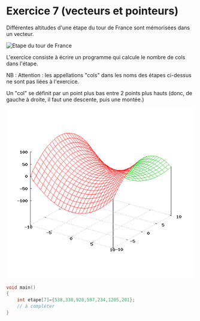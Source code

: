 # Exercice 7 (vecteurs et pointeurs)

Différentes altitudes d'une étape du tour de France sont mémorisées dans un vecteur.

![Etape du tour de France](images/etape_tour_de_france.jpg)

L'exercice consiste à écrire un programme qui calcule le nombre de cols dans l'étape.

NB : Attention : les appellations "cols" dans les noms des étapes ci-dessus ne sont pas liées à l'exercice.

Un "col" se définit par un point plus bas entre 2 points plus hauts (donc, de gauche à droite, il faut une descente, puis une montée.)

![illustration wikipedia d'un col de montagne](images/col.png)

```c
void main()
{
	int etape[7]={538,330,928,597,234,1205,201}; 
	// à compléter
}
```

